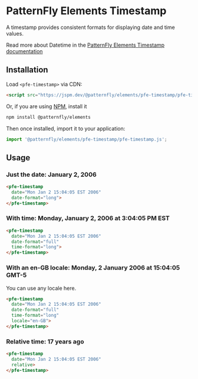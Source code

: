 # PatternFly Elements Timestamp
     
A timestamp provides consistent formats for displaying date and time values.

Read more about Datetime in the [PatternFly Elements Timestamp documentation](https://patternflyelements.org/components/timestamp)

##  Installation

Load `<pfe-timestamp>` via CDN:

```html
<script src="https://jspm.dev/@patternfly/elements/pfe-timestamp/pfe-timestamp.js"></script>
```

Or, if you are using [NPM](https://npm.im), install it

```bash
npm install @patternfly/elements
```

Then once installed, import it to your application:

```js
import '@patternfly/elements/pfe-timestamp/pfe-timestamp.js';
```

## Usage

### Just the date: January 2, 2006
```html
<pfe-timestamp
  date="Mon Jan 2 15:04:05 EST 2006"
  date-format="long">
</pfe-timestamp>
```

### With time: Monday, January 2, 2006 at 3:04:05 PM EST
```html
<pfe-timestamp
  date="Mon Jan 2 15:04:05 EST 2006"
  date-format="full"
  time-format="long">
</pfe-timestamp>
```

### With an en-GB locale: Monday, 2 January 2006 at 15:04:05 GMT-5
You can use any locale here.
```html
<pfe-timestamp
  date="Mon Jan 2 15:04:05 EST 2006"
  date-format="full"
  time-format="long"
  locale="en-GB">
</pfe-timestamp>
```

### Relative time: 17 years ago
```html
<pfe-timestamp
  date="Mon Jan 2 15:04:05 EST 2006"
  relative>
</pfe-timestamp>
```

